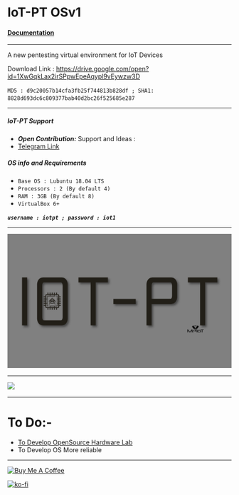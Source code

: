 # IoT-PT OSv1

#### [Documentation](https://mr-iot.gitbook.io/iot-penetration-testing-guide/untitled/iot-pt-os)

----------------------------------------------------------------------------------------------------------------------

A new pentesting virtual environment for IoT Devices 


Download Link : https://drive.google.com/open?id=1XwGqkLax2irSPpwEpeAqypl9vEywzw3D

`MD5 : d9c20057b14cfa3fb25f744813b828df ;
SHA1: 8828d693dc6c809377bab40d2bc26f525685e287`

--------------------------------------------------------------------------------------------------------------------------

##### IoT-PT Support
* ***Open Contribution:*** Support and Ideas : 
* [Telegram Link](https://t.me/iotpt)

##### OS info and Requirements

- `Base OS : Lubuntu 18.04 LTS`
- `Processors : 2 (By default 4)`
- `RAM : 3GB (By default 8)`
- `VirtualBox 6+`

___`username : iotpt ;
password : iot1`___

*******************************************************************************************************************************

![](https://github.com/IoT-PTv/IoT-PT/blob/master/IoT-PT(w).jpg)

******************************************************************************************************************************

![](https://github.com/IoT-PTv/IoT-PT/blob/master/IoT-PT1.png)

******************************************************************************************************************************
# To Do:-

- [To Develop OpenSource Hardware Lab](https://github.com/IoT-PTv/OpenSource-Hardware-Lab)
- To Develop OS More reliable

---------------------------------------------------------------------------------------------------------------------

<a href="https://www.buymeacoffee.com/mriot" target="_blank"><img src="https://bmc-cdn.nyc3.digitaloceanspaces.com/BMC-button-images/custom_images/orange_img.png" alt="Buy Me A Coffee" style="height: auto !important;width: auto !important;" ></a>

[![ko-fi](https://ko-fi.com/img/githubbutton_sm.svg)](https://ko-fi.com/Y8Y81EJG9)
